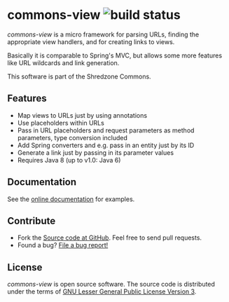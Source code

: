 # commons-view ![build status](https://shredzone.org/badge/commons-view.svg)

_commons-view_ is a micro framework for parsing URLs, finding the appropriate view handlers, and for creating links to views.

Basically it is comparable to Spring's MVC, but allows some more features like URL wildcards and link generation.

This software is part of the Shredzone Commons.

## Features

* Map views to URLs just by using annotations
* Use placeholders within URLs
* Pass in URL placeholders and request parameters as method parameters, type conversion included
* Add Spring converters and e.g. pass in an entity just by its ID
* Generate a link just by passing in its parameter values
* Requires Java 8 (up to v1.0: Java 6)

## Documentation

See the [online documentation](https://shredzone.org/maven/commons-view/) for examples.

## Contribute

* Fork the [Source code at GitHub](https://github.com/shred/commons-view). Feel free to send pull requests.
* Found a bug? [File a bug report!](https://github.com/shred/commons-view/issues)

## License

_commons-view_ is open source software. The source code is distributed under the terms of [GNU Lesser General Public License Version 3](http://www.gnu.org/licenses/lgpl-3.0.html).
